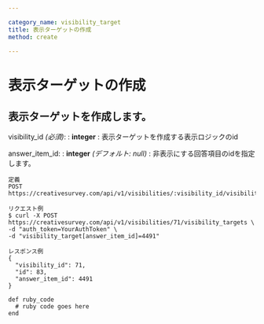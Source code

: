 ```yaml
---

category_name: visibility_target
title: 表示ターゲットの作成
method: create

---
```


# 表示ターゲットの作成

## 表示ターゲットを作成します。

visibility_id _(必須)_:
: __integer__
: 表示ターゲットを作成する表示ロジックのid

answer_item_id:
: __integer__ _(デフォルト: null)_
: 非表示にする回答項目のidを指定します。

~~~
定義
POST https://creativesurvey.com/api/v1/visibilities/:visibility_id/visibility_targets

リクエスト例
$ curl -X POST https://creativesurvey.com/api/v1/visibilities/71/visibility_targets \
-d "auth_token=YourAuthToken" \
-d "visibility_target[answer_item_id]=4491"

レスポンス例
{
  "visibility_id": 71,
  "id": 83,
  "answer_item_id": 4491
}

~~~

~~~
def ruby_code
  # ruby code goes here
end
~~~

